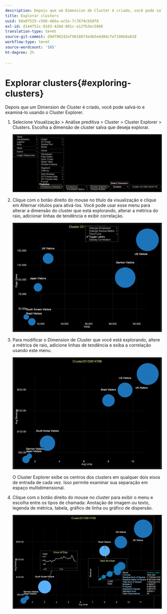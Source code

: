 ```yaml
---
description: Depois que um Dimension de Cluster é criado, você pode salvá-lo e examiná-lo usando o Cluster Explorer.
title: Explorar clusters
uuid: b0a07525-c586-466a-ac5e-7c7674cb58f8
exl-id: d144f51c-8103-428d-801c-a12fb3ec5866
translation-type: tm+mt
source-git-commit: d9df90242ef96188f4e4b5e6d04cfef196b0a628
workflow-type: tm+mt
source-wordcount: '165'
ht-degree: 2%

---
```


# Explorar clusters{#exploring-clusters}

Depois que um Dimension de Cluster é criado, você pode salvá-lo e examiná-lo usando o Cluster Explorer.

1. Selecione Visualização > Análise preditiva > Cluster > Cluster Explorer > Clusters. Escolha a dimensão de cluster salva que deseja explorar.

   ![](assets/explore_clusters_1.png)

1. Clique com o botão direito do mouse no título da visualização e clique em Alternar rótulos para ativá-los. Você pode usar esse menu para alterar a dimensão do cluster que está explorando, alterar a métrica do raio, adicionar linhas de tendência e exibir correlação.

   ![](assets/explore_clusters_2.png)

1. Para modificar o Dimension de Cluster que você está explorando, altere a métrica de raio, adicione linhas de tendência e exiba a correlação usando este menu.

   ![](assets/explore_clusters_3.png)

   O Cluster Explorer exibe os centros dos clusters em qualquer dois eixos de entrada de cada vez. Isso permite examinar sua separação em espaço multidimensional.

1. Clique com o botão direito do mouse no cluster para exibir o menu e escolha entre os tipos de chamada: Anotação de imagem ou texto, legenda de métrica, tabela, gráfico de linha ou gráfico de dispersão.

   ![](assets/explore_clusters_4.png)
